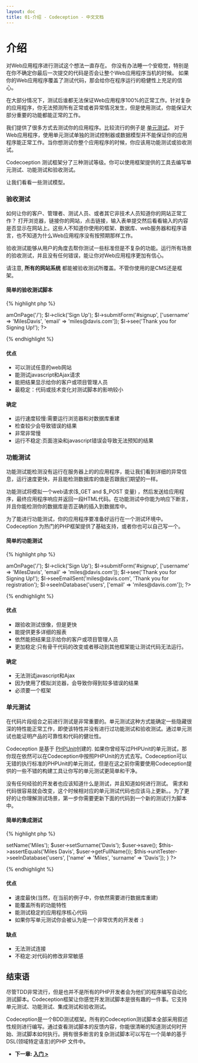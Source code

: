 ```yaml
---
layout: doc
title: 01-介绍 - Codeception - 中文文档
---
```


# 介绍

对Web应用程序进行测试这个想法一直存在。 你没有办法睡一个安稳觉，特别是在你不确定你最后一次提交的代码是否会让整个Web应用程序当机的时候。
如果你的Web应用程序覆盖了测试代码，那会给你在程序运行的稳健性上充足的信心。

在大部分情况下，测试后谁都无法保证Web应用程序100%的正常工作。针对复杂的应用程序，你无法预测所有正常或者异常情况发生，但是使用测试，你能保证大部分重要的功能都能正常的工作。

我们提供了很多方式去测试你的应用程序。比较流行的例子是 [单元测试](http://en.wikipedia.org/wiki/Unit_testing)。 对于Web应用程序，使用单元测试单独的测试控制器或数据模型并不能保证你的应用程序能正常工作。当你想测试你整个应用程序的时候，你应该用功能测试或验收测试。

Codecoeption 测试框架分了三种测试等级。你可以使用框架提供的工具去编写单元测试、功能测试和验收测试。

让我们看看一些测试模型。

### 验收测试

如何让你的客户、管理者、测试人员、或者其它非技术人员知道你的网站正常工作？ 打开浏览器，链接你的网站，点击链接，输入表单提交然后看看输入的内容是否显示在网站上。这些人不知道你使用的框架、数据库、web服务器和程序语言，也不知道为什么Web应用程序没有按预期那样工作。

验收测试能够从用户的角度去帮你测试一些标准但是不复杂的功能。运行所有场景的验收测试，并且没有任何错误，能让你对Web应用程序更加有信心。

请注意,  **所有的网站系统** 都能被验收测试所覆盖。不管你使用的是CMS还是框架。

#### 简单的验收测试脚本

{% highlight php %}

<?php
$I = new AcceptanceTester($scenario);
$I->amOnPage('/');
$I->click('Sign Up');
$I->submitForm('#signup', ['username' => 'MilesDavis', 'email' => 'miles@davis.com']);
$I->see('Thank you for Signing Up!');
?>

{% endhighlight %}

#### 优点

* 可以测试任意的web网站
* 能测试javascript和Ajax请求
* 能把结果显示给你的客户或项目管理人员
* 最稳定：代码或技术变化对测试脚本的影响较小

#### 确定
* 运行速度较慢:需要运行浏览器和对数据库重建
* 检查较少会导致错误的结果
* 非常非常慢
* 运行不稳定:页面渲染和javascript错误会导致无法预知的结果


### 功能测试

功能测试能检测没有运行在服务器上的的应用程序，能让我们看到详细的异常信息，运行速度更快，并且能检测数据库的值是否跟我们期望的一样。

功能测试将模拟一个web请求($_GET and $_POST 变量) ，然后发送给应用程序，最终应用程序响应并返回一段HTML代码。在功能测试中你能为响应下断言，并且你能检测你的数据库是否正确的插入到数据库中。

为了能进行功能测试，你的应用程序要准备好运行在一个测试环境中。 Codeception 为热门的PHP框架提供了基础支持，或者你也可以自己写一个。

#### 简单的功能测试

{% highlight php %}

<?php
$I = new FunctionalTester($scenario);
$I->amOnPage('/');
$I->click('Sign Up');
$I->submitForm('#signup', ['username' => 'MilesDavis', 'email' => 'miles@davis.com']);
$I->see('Thank you for Signing Up!');
$I->seeEmailSent('miles@davis.com', 'Thank you for registration');
$I->seeInDatabase('users', ['email' => 'miles@davis.com']);
?>

{% endhighlight %}

#### 优点

* 跟验收测试很像，但是更快
* 能提供更多详细的报表
* 依然能把结果显示给你的客户或项目管理人员
* 更加稳定:只有骨干代码的改变或者移动到其他框架能让测试代码无法运行。

#### 确定

* 无法测试javascript和Ajax
* 因为使用了模拟浏览器，会导致你得到较多错误的结果
* 必须要一个框架

### 单元测试

在代码片段组合之前进行测试是非常重要的。单元测试这种方式能确定一些隐藏很深的特性能正常工作，即使该特性并没有进行过功能测试和验收测试。通过单元测试也能证明产品的可靠性和代码的健壮性。

Codeception 是基于 [PHPUnit](http://www.phpunit.de/)创建的. 如果你曾经写过PHPUnit的单元测试，那你现在依然可以在Codeception中按照PHPUnit的方式去写。Codeception可以无错的执行标准的PHPUnit的单元测试，但是在这之前你需要使用Codeception提供的一些不错的构建工具让你写的单元测试更简单和干净。

没有任何经验的开发者也应该知道什么是测试，并且知道如何进行测试。 需求和代码很容易就会改变，这个时候相对应的单元测试代码也应该马上更新。。为了更好的让你理解测试场景，第一步你需要更新下面的代码到一个新的测试行为脚本中。

#### 简单的集成测试

{% highlight php %}

<?php
function testSavingUser()
{
    $user = new User();
    $user->setName('Miles');
    $user->setSurname('Davis');
    $user->save();
    $this->assertEquals('Miles Davis', $user->getFullName());
    $this->unitTester->seeInDatabase('users', ['name' => 'Miles', 'surname' => 'Davis']);
}
?>

{% endhighlight %}

#### 优点

* 速度最快(当然，在当前的例子中，你依然需要进行数据库重建)
* 能覆盖所有的功能特性
* 能测试稳定的应用程序核心代码
* 如果你写单元测试你会被认为是一个非常优秀的开发者 :)

#### 缺点

* 无法测试连接
* 不稳定:对代码的修改非常敏感

## 结束语

尽管TDD非常流行，但是也并不是所有的PHP开发者会为他们的程序编写自动化测试脚本。Codeception框架让你感觉开发测试脚本是很有趣的一件事。它支持单元测试、功能测试、集成测试和验收测试。

Codeception是一个BDD测试框架。所有的Codeception测试脚本全部采用叙述性规则进行编写。通过查看测试脚本的反馈内容，你能很清晰的知道测试何时开始、测试脚本如何执行。拥有很多断言的复杂测试脚本可以写在一个简单的基于DSL(领域特定语言)的PHP 文件中。




* **下一章: [入门 >](/docs/02-GettingStarted)**
